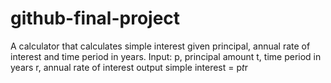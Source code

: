 # github-final-project

A calculator that calculates simple interest given principal, annual rate of interest and time period in years.
Input:
  p, principal amount
  t, time period in years
  r, annual rate of interest
output
   simple interest = p*t*r
